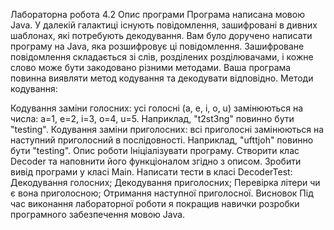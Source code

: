 Лабораторна робота 4.2
Опис програми
Програма написана мовою Java. У далекій галактиці існують повідомлення, зашифровані в дивних шаблонах, які потребують декодування. Вам було доручено написати програму на Java, яка розшифровує ці повідомлення. Зашифроване повідомлення складається зі слів, розділених розділювачами, і кожне слово може бути закодовано різними методами. Ваша програма повинна виявляти метод кодування та декодувати відповідно. Методи кодування:

Кодування заміни голосних: усі голосні (a, e, i, o, u) замінюються на числа: a=1, e=2, i=3, o=4, u=5. Наприклад, "t2st3ng" повинно бути "testing".
Кодування заміни приголосних: всі приголосні замінюються на наступний приголосний в послідовності. Наприклад, "ufttjoh" повинно бути "testing".
Опис роботи
Ініціалізувати програму.
Створити клас Decoder та наповнити його функціоналом згідно з описом.
Зробити вивід програми у класі Main.
Написати тести в класі DecoderTest:
Декодування голосних;
Декодування приголосних;
Перевірка літери чи є вона приголосною;
Отримання наступної приголосної.
Висновок
Під час виконання лабораторної роботи я покращив навички розробки програмного забезпечення мовою Java.
